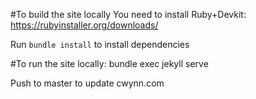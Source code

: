#To build the site locally
You need to install Ruby+Devkit: https://rubyinstaller.org/downloads/

Run `bundle install` to install dependencies

#To run the site locally:
bundle exec jekyll serve

Push to master to update cwynn.com
